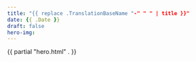 ```yaml
---
title: "{{ replace .TranslationBaseName "-" " " | title }}"
date: {{ .Date }}
draft: false
hero-img:
---
```


{{ partial "hero.html" . }}